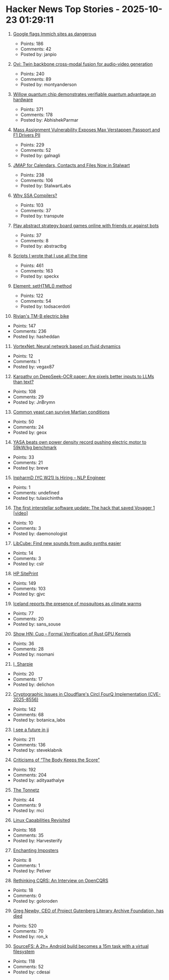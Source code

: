 # Hacker News Top Stories - 2025-10-23 01:29:11

1. [Google flags Immich sites as dangerous](https://immich.app/blog/google-flags-immich-as-dangerous)
   - Points: 186
   - Comments: 42
   - Posted by: janpio

2. [Ovi: Twin backbone cross-modal fusion for audio-video generation](https://github.com/character-ai/Ovi)
   - Points: 240
   - Comments: 89
   - Posted by: montyanderson

3. [Willow quantum chip demonstrates verifiable quantum advantage on hardware](https://blog.google/technology/research/quantum-echoes-willow-verifiable-quantum-advantage/)
   - Points: 371
   - Comments: 178
   - Posted by: AbhishekParmar

4. [Mass Assignment Vulnerability Exposes Max Verstappen Passport and F1 Drivers PII](https://ian.sh/fia)
   - Points: 229
   - Comments: 52
   - Posted by: galnagli

5. [JMAP for Calendars, Contacts and Files Now in Stalwart](https://stalw.art/blog/jmap-collaboration/)
   - Points: 238
   - Comments: 106
   - Posted by: StalwartLabs

6. [Why SSA Compilers?](https://mcyoung.xyz/2025/10/21/ssa-1/)
   - Points: 103
   - Comments: 37
   - Posted by: transpute

7. [Play abstract strategy board games online with friends or against bots](https://abstractboardgames.com/)
   - Points: 37
   - Comments: 8
   - Posted by: abstractbg

8. [Scripts I wrote that I use all the time](https://evanhahn.com/scripts-i-wrote-that-i-use-all-the-time/)
   - Points: 461
   - Comments: 163
   - Posted by: speckx

9. [Element: setHTML() method](https://developer.mozilla.org/en-US/docs/Web/API/Element/setHTML)
   - Points: 122
   - Comments: 54
   - Posted by: todsacerdoti

10. [Rivian's TM-B electric bike](https://www.theverge.com/news/804157/rivian-tm-b-electric-bike-price-specs-helmet-quad)
   - Points: 147
   - Comments: 236
   - Posted by: hasheddan

11. [VortexNet: Neural network based on fluid dynamics](https://github.com/samim23/vortexnet)
   - Points: 12
   - Comments: 1
   - Posted by: vegax87

12. [Karpathy on DeepSeek-OCR paper: Are pixels better inputs to LLMs than text?](https://twitter.com/karpathy/status/1980397031542989305)
   - Points: 108
   - Comments: 29
   - Posted by: JnBrymn

13. [Common yeast can survive Martian conditions](https://phys.org/news/2025-10-common-yeast-survive-martian-conditions.html)
   - Points: 50
   - Comments: 24
   - Posted by: geox

14. [YASA beats own power density record pushing electric motor to 59kW/kg benchmark](https://yasa.com/news/yasa-smashes-own-unofficial-power-density-world-record-pushing-state-of-the-art-electric-motor-to-staggering-new-59kw-kg-benchmark/)
   - Points: 33
   - Comments: 21
   - Posted by: breve

15. [InpharmD (YC W21) Is Hiring – NLP Engineer](https://inpharmd.com/jobs/inpharmd-is-hiring-ai-ml-engineer)
   - Points: 1
   - Comments: undefined
   - Posted by: tulasichintha

16. [The first interstellar software update: The hack that saved Voyager 1 [video]](https://www.youtube.com/watch?v=p0K7u3B_8rY)
   - Points: 10
   - Comments: 3
   - Posted by: daemonologist

17. [LibCube: Find new sounds from audio synths easier](https://github.com/cslr/libcube-public/wiki)
   - Points: 14
   - Comments: 3
   - Posted by: cslr

18. [HP SitePrint](https://www.hp.com/us-en/printers/site-print/layout-robot.html)
   - Points: 149
   - Comments: 103
   - Posted by: gjvc

19. [Iceland reports the presence of mosquitoes as climate warms](https://www.npr.org/2025/10/22/nx-s1-5582748/iceland-mosquitoes-first-time)
   - Points: 77
   - Comments: 20
   - Posted by: sans_souse

20. [Show HN: Cuq – Formal Verification of Rust GPU Kernels](https://github.com/neelsomani/cuq)
   - Points: 36
   - Comments: 28
   - Posted by: nsomani

21. [I, Sharpie](https://www.commonplace.org/p/chris-griswold-i-sharpie)
   - Points: 20
   - Comments: 17
   - Posted by: delichon

22. [Cryptographic Issues in Cloudflare's Circl FourQ Implementation (CVE-2025-8556)](https://www.botanica.software/blog/cryptographic-issues-in-cloudflares-circl-fourq-implementation)
   - Points: 142
   - Comments: 68
   - Posted by: botanica_labs

23. [I see a future in jj](https://steveklabnik.com/writing/i-see-a-future-in-jj/)
   - Points: 211
   - Comments: 136
   - Posted by: steveklabnik

24. [Criticisms of “The Body Keeps the Score”](https://josepheverettwil.substack.com/p/the-body-keeps-the-score-is-bullshit)
   - Points: 192
   - Comments: 204
   - Posted by: adityaathalye

25. [The Tonnetz](https://thetonnetz.com/)
   - Points: 44
   - Comments: 9
   - Posted by: mci

26. [Linux Capabilities Revisited](https://dfir.ch/posts/linux_capabilities/)
   - Points: 168
   - Comments: 35
   - Posted by: Harvesterify

27. [Enchanting Imposters](https://daily.jstor.org/enchanting-imposters/)
   - Points: 8
   - Comments: 1
   - Posted by: Petiver

28. [Rethinking CQRS: An Interview on OpenCQRS](https://docs.eventsourcingdb.io/blog/2025/10/23/rethinking-cqrs-an-interview-on-opencqrs/)
   - Points: 18
   - Comments: 0
   - Posted by: goloroden

29. [Greg Newby, CEO of Project Gutenberg Literary Archive Foundation, has died](https://www.pgdp.net/wiki/In_Memoriam/gbnewby)
   - Points: 520
   - Comments: 70
   - Posted by: ron_k

30. [SourceFS: A 2h+ Android build becomes a 15m task with a virtual filesystem](https://www.source.dev/journal/sourcefs)
   - Points: 118
   - Comments: 52
   - Posted by: cdesai

